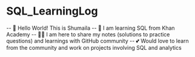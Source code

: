 # SQL_LearningLog
-- 👋  Hello World! This is Shumaila
-- 📖  I am learning SQL from Khan Academy
-- 👩‍🏫  I am here to share my notes (solutions to practice questions) and learnings with GitHub community
-- 💕  Would love to learn from the community and work on projects involving SQL and analytics
